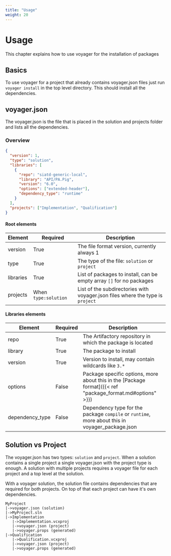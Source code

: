 ```yaml
---
title: "Usage"
weight: 20
---
```

# Usage
This chapter explains how to use voyager for the installation of packages

## Basics
To use voyager for a project that already contains voyager.json files just run `voyager install` in the top level directory.
This should install all the dependencies.

## voyager.json
The voyager.json is the file that is placed in the solution and projects folder and lists all the dependencies.
### Overview
```json
{
  "version": 1,
  "type": "solution",
  "libraries": [
    {
      "repo": "siatd-generic-local",
      "library": "API/PA.Pig",
      "version": "6.0",
      "options": ["extended-header"],
      "dependency_type": "runtime"
    }
  ],
  "projects": ["Implementation", "Qualification"]
}
```
#### Root elements
|Element  |Required|Description|
|---------|--------|-----------|
|version  |True   |The file format version, currently always 1|
|type     |True   |The type of the file: `solution` or `project`|
|libraries|True   |List of packages to install, can be empty array `[]` for no packages|
|projects |When `type:solution`|List of the subdirectories with voyager.json files where the type is `project`|

#### Libraries elements
|Element         |Required|Description|
|----------------|--------|-----------|
|repo            |True    |The Artifactory repository in which the package is located|
|library         |True    |The package to install|
|version         |True    |Version to install, may contain wildcards like `3.*`|
|options         |False   |Package specific options, more about this in the [Package format]({{< ref "package_format.md#options" >}})|
|dependency_type |False   |Dependency type for the package `compile` or `runtime`, more about this in voyager_package.json|

## Solution vs Project
The voyager.json has two types: `solution` and `project`. When a solution contains a single project a single voyager.json with the project type is enough.
A solution with multiple projects requires a voyager file for each project and a top level at the solution.

With a voyager solution, the solution file contains dependencies that are required for both projects. On top of that each project can have it's own dependencies.
```
MyProject
|->voyager.json (solution)
|->MyProject.sln
|->Implementation
   |->Implementation.vcxproj
   |->voyager.json (project)
   |->voyager.props (generated)
|->Qualification
   |->Qualification.vcxproj
   |->voyager.json (project)
   |->voyager.props (generated)
```